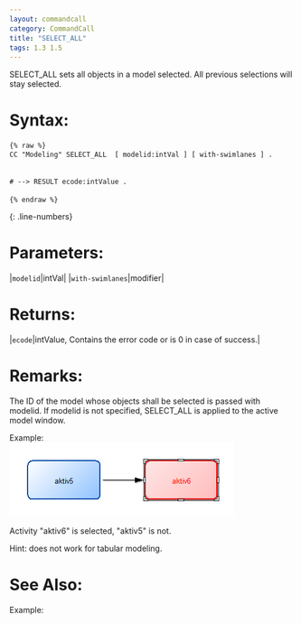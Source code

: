```yaml
---
layout: commandcall
category: CommandCall
title: "SELECT_ALL"
tags: 1.3 1.5
---
```


SELECT_ALL sets all objects in a model selected. All previous selections will stay selected.

# Syntax:  

```adoscript
{% raw %}
CC "Modeling" SELECT_ALL  [ modelid:intVal ] [ with-swimlanes ] .


# --> RESULT ecode:intValue .

{% endraw %}
```
{: .line-numbers}

# Parameters:  

|`modelid`|intVal|
|`with-swimlanes`|modifier|

# Returns:  

|`ecode`|intValue, Contains the error code or is 0 in case of success.|


# Remarks:

The ID of the model whose objects shall be selected is passed with modelid. If modelid is not specified, SELECT_ALL is applied to the active model window.

Example:  
![](/images/DESELECT.png)

Activity "aktiv6" is selected, "aktiv5" is not.

Hint: does not work for tabular modeling.


# See Also:  



Example:




